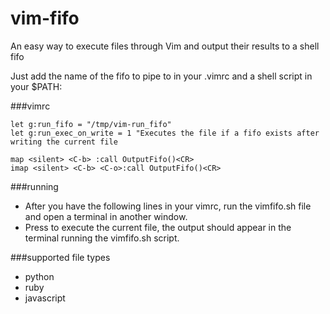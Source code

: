 vim-fifo
========

An easy way to execute files through Vim and output their results to a shell fifo

Just add the name of the fifo to pipe to in your .vimrc and a shell script in your $PATH:

###vimrc

```viml
let g:run_fifo = "/tmp/vim-run_fifo"
let g:run_exec_on_write = 1 "Executes the file if a fifo exists after writing the current file

map <silent> <C-b> :call OutputFifo()<CR>
imap <silent> <C-b> <C-o>:call OutputFifo()<CR>
```

###running

 * After you have the following lines in your vimrc, run the vimfifo.sh file and open a terminal in another window.
 * Press <C-b> to execute the current file, the output should appear in the terminal running the vimfifo.sh script.

###supported file types

 * python
 * ruby
 * javascript
